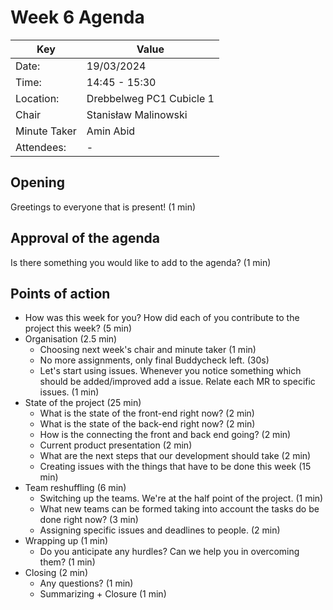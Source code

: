 # Week 6 Agenda

| Key          | Value                    |
| ------------ | ------------------------ |
| Date:        | 19/03/2024               |
| Time:        | 14:45 - 15:30            |
| Location:    | Drebbelweg PC1 Cubicle 1 |
| Chair        | Stanisław Malinowski     |
| Minute Taker | Amin Abid                |
| Attendees:   | -                        |

## Opening
Greetings to everyone that is present! (1 min)

## Approval of the agenda
Is there something you would like to add to the agenda? (1 min)

## Points of action
- How was this week for you? How did each of you contribute to the project this week? (5 min)
- Organisation (2.5 min)
    - Choosing next week's chair and minute taker (1 min)
    - No more assignments, only final Buddycheck left. (30s) 
    - Let's start using issues. Whenever you notice something which should be added/improved add a issue. Relate each MR to specific issues. (1 min)
- State of the project (25 min)
    - What is the state of the front-end right now? (2 min)
    - What is the state of the back-end right now? (2 min)
    - How is the connecting the front and back end going? (2 min)
    - Current product presentation (2 min)
    - What are the next steps that our development should take (2 min)
    - Creating issues with the things that have to be done this week (15 min)
- Team reshuffling (6 min)
    - Switching up the teams. We're at the half point of the project. (1 min)
    - What new teams can be formed taking into account the tasks do be done right now? (3 min)
    - Assigning specific issues and deadlines to people. (2 min)
- Wrapping up (1 min)
    - Do you anticipate any hurdles? Can we help you in overcoming them? (1 min)
- Closing (2 min)
    - Any questions? (1 min)
    - Summarizing + Closure (1 min)